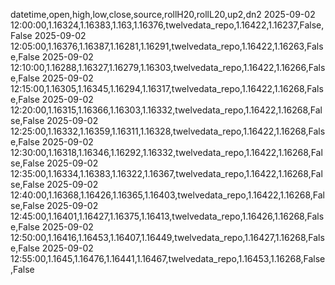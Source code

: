 datetime,open,high,low,close,source,rollH20,rollL20,up2,dn2
2025-09-02 12:00:00,1.16324,1.16383,1.163,1.16376,twelvedata_repo,1.16422,1.16237,False,False
2025-09-02 12:05:00,1.16376,1.16387,1.16281,1.16291,twelvedata_repo,1.16422,1.16263,False,False
2025-09-02 12:10:00,1.16288,1.16327,1.16279,1.16303,twelvedata_repo,1.16422,1.16266,False,False
2025-09-02 12:15:00,1.16305,1.16345,1.16294,1.16317,twelvedata_repo,1.16422,1.16268,False,False
2025-09-02 12:20:00,1.16315,1.16366,1.16303,1.16332,twelvedata_repo,1.16422,1.16268,False,False
2025-09-02 12:25:00,1.16332,1.16359,1.16311,1.16328,twelvedata_repo,1.16422,1.16268,False,False
2025-09-02 12:30:00,1.16318,1.16346,1.16292,1.16332,twelvedata_repo,1.16422,1.16268,False,False
2025-09-02 12:35:00,1.16334,1.16383,1.16322,1.16367,twelvedata_repo,1.16422,1.16268,False,False
2025-09-02 12:40:00,1.16368,1.16426,1.16365,1.16403,twelvedata_repo,1.16422,1.16268,False,False
2025-09-02 12:45:00,1.16401,1.16427,1.16375,1.16413,twelvedata_repo,1.16426,1.16268,False,False
2025-09-02 12:50:00,1.16416,1.16453,1.16407,1.16449,twelvedata_repo,1.16427,1.16268,False,False
2025-09-02 12:55:00,1.1645,1.16476,1.16441,1.16467,twelvedata_repo,1.16453,1.16268,False,False
